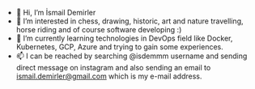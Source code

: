 - 👋 Hi, I’m İsmail Demirler
- 👀 I’m interested in chess, drawing, historic, art and nature travelling, horse riding and of course software developing :) 
- 🌱 I’m currently learning technologies in DevOps field like Docker, Kubernetes, GCP, Azure and trying to gain some experiences.
- 📫 I can be reached by searching @isdemmm username and sending direct message on instagram and 
     also sending an email to ismail.demirler@gmail.com which is my e-mail address.
